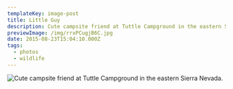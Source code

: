 ```yaml
---
templateKey: image-post
title: Little Guy
description: Cute campsite friend at Tuttle Campground in the eastern Sierra Nevada.
previewImage: /img/rrxPCugjB6C.jpg
date: 2015-08-23T15:04:10.000Z
tags:
  - photos
  - wildlife
---
```

![Cute campsite friend at Tuttle Campground in the eastern Sierra Nevada.](/img/rrxPCugjB6C.jpg)
